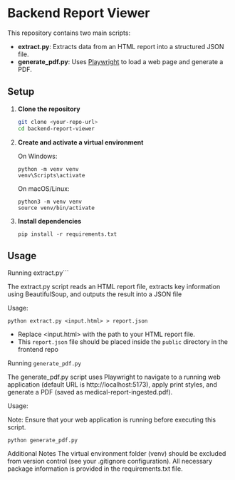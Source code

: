 # Backend Report Viewer

This repository contains two main scripts:

- **extract.py**: Extracts data from an HTML report into a structured JSON file.
- **generate_pdf.py**: Uses [Playwright](https://playwright.dev/python/docs/intro) to load a web page and generate a PDF.

## Setup

1. **Clone the repository**

   ```sh
   git clone <your-repo-url>
   cd backend-report-viewer
   ```

2. **Create and activate a virtual environment**

   On Windows:

   ```
   python -m venv venv
   venv\Scripts\activate
   ```

   On macOS/Linux:

   ```
   python3 -m venv venv
   source venv/bin/activate
   ```

3. **Install dependencies**

   ```
   pip install -r requirements.txt
   ```

## **Usage**

Running extract.py```

The extract.py script reads an HTML report file, extracts key information using BeautifulSoup, and outputs the result into a JSON file

Usage:

```
python extract.py <input.html> > report.json
```

- Replace <input.html> with the path to your HTML report file.
- This `report.json` file should be placed inside the `public` directory in the frontend repo

Running `generate_pdf.py`

The generate_pdf.py script uses Playwright to navigate to a running web application (default URL is http://localhost:5173), apply print styles, and generate a PDF (saved as medical-report-ingested.pdf).

Usage:

Note: Ensure that your web application is running before executing this script.

```
python generate_pdf.py
```

Additional Notes
The virtual environment folder (venv) should be excluded from version control (see your .gitignore configuration).
All necessary package information is provided in the requirements.txt file.
